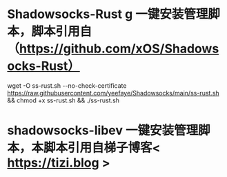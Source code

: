# Shadowsocks-Rust g 一键安装管理脚本，脚本引用自 （https://github.com/xOS/Shadowsocks-Rust）

wget -O ss-rust.sh --no-check-certificate https://raw.githubusercontent.com/yeefaye/Shadowsocks/main/ss-rust.sh && chmod +x ss-rust.sh && ./ss-rust.sh

# shadowsocks-libev 一键安装管理脚本，本脚本引用自梯子博客< https://tizi.blog >

